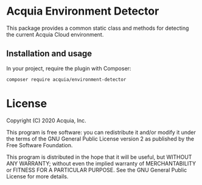 Acquia Environment Detector
====

This package provides a common static class and methods for detecting the current Acquia Cloud environment.

## Installation and usage

In your project, require the plugin with Composer:

`composer require acquia/environment-detector`

# License

Copyright (C) 2020 Acquia, Inc.

This program is free software: you can redistribute it and/or modify it under the terms of the GNU General Public License version 2 as published by the Free Software Foundation.

This program is distributed in the hope that it will be useful, but WITHOUT ANY WARRANTY; without even the implied warranty of MERCHANTABILITY or FITNESS FOR A PARTICULAR PURPOSE.  See the GNU General Public License for more details.
